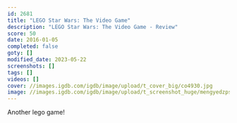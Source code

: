 ```yaml
---
id: 2681
title: "LEGO Star Wars: The Video Game"
description: "LEGO Star Wars: The Video Game - Review"
score: 50
date: 2016-01-05
completed: false
goty: []
modified_date: 2023-05-22
screenshots: []
tags: []
videos: []
cover: //images.igdb.com/igdb/image/upload/t_cover_big/co4930.jpg
image: //images.igdb.com/igdb/image/upload/t_screenshot_huge/mengyedzpswfvlhpdsxr.jpg
---
```

Another lego game!